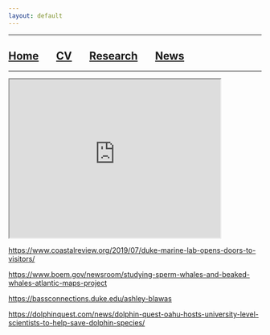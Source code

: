 ```yaml
---
layout: default
---
```


***

## [**Home**](./) &nbsp;&nbsp;&nbsp;&nbsp;&nbsp;&nbsp;[**CV**](./CV.html) &nbsp;&nbsp;&nbsp;&nbsp;&nbsp;&nbsp;[**Research**](./Research.html) &nbsp;&nbsp;&nbsp;&nbsp;&nbsp;&nbsp;[**News**](./News.html)

***

<iframe width="420" height="315" src="https://www.youtube.com/embed/Jxb0ajIndrE">
</iframe>


https://www.coastalreview.org/2019/07/duke-marine-lab-opens-doors-to-visitors/

https://www.boem.gov/newsroom/studying-sperm-whales-and-beaked-whales-atlantic-maps-project

https://bassconnections.duke.edu/ashley-blawas

https://dolphinquest.com/news/dolphin-quest-oahu-hosts-university-level-scientists-to-help-save-dolphin-species/





